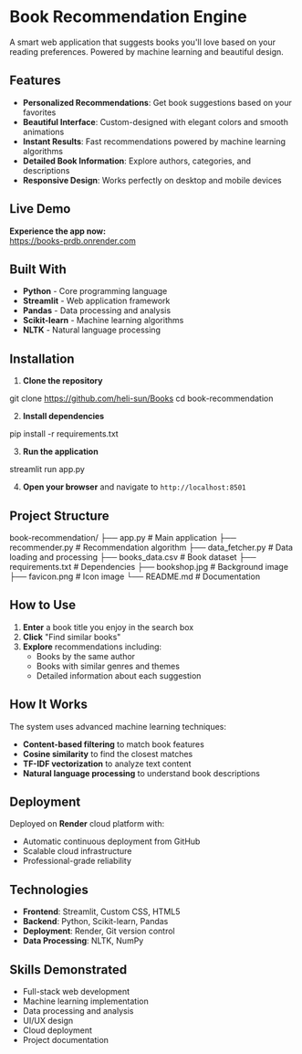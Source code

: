 # Book Recommendation Engine

A smart web application that suggests books you'll love based on your reading preferences. Powered by machine learning and beautiful design.


## Features
- **Personalized Recommendations**: Get book suggestions based on your favorites
- **Beautiful Interface**: Custom-designed with elegant colors and smooth animations
- **Instant Results**: Fast recommendations powered by machine learning algorithms
- **Detailed Book Information**: Explore authors, categories, and descriptions
- **Responsive Design**: Works perfectly on desktop and mobile devices

## Live Demo
**Experience the app now:**  
https://books-prdb.onrender.com

## Built With
- **Python** - Core programming language
- **Streamlit** - Web application framework
- **Pandas** - Data processing and analysis
- **Scikit-learn** - Machine learning algorithms
- **NLTK** - Natural language processing

## Installation
1. **Clone the repository**

git clone https://github.com/heli-sun/Books
cd book-recommendation


2. **Install dependencies**

pip install -r requirements.txt


3. **Run the application**

streamlit run app.py


4. **Open your browser** and navigate to `http://localhost:8501`

## Project Structure

book-recommendation/
├── app.py                 # Main application
├── recommender.py         # Recommendation algorithm
├── data_fetcher.py        # Data loading and processing
├── books_data.csv         # Book dataset
├── requirements.txt       # Dependencies
├── bookshop.jpg           # Background image
├── favicon.png            # Icon image
└── README.md              # Documentation


## How to Use
1. **Enter** a book title you enjoy in the search box
2. **Click** "Find similar books" 
3. **Explore** recommendations including:
   - Books by the same author
   - Books with similar genres and themes
   - Detailed information about each suggestion

## How It Works
The system uses advanced machine learning techniques:
- **Content-based filtering** to match book features
- **Cosine similarity** to find the closest matches
- **TF-IDF vectorization** to analyze text content
- **Natural language processing** to understand book descriptions

## Deployment
Deployed on **Render** cloud platform with:
- Automatic continuous deployment from GitHub
- Scalable cloud infrastructure
- Professional-grade reliability

## Technologies
- **Frontend**: Streamlit, Custom CSS, HTML5
- **Backend**: Python, Scikit-learn, Pandas
- **Deployment**: Render, Git version control
- **Data Processing**: NLTK, NumPy

## Skills Demonstrated
- Full-stack web development
- Machine learning implementation
- Data processing and analysis
- UI/UX design
- Cloud deployment
- Project documentation
